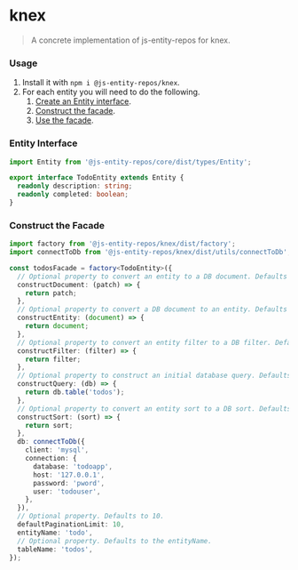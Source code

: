 # knex
> A concrete implementation of js-entity-repos for knex.

### Usage
1. Install it with `npm i @js-entity-repos/knex`.
1. For each entity you will need to do the following.
    1. [Create an Entity interface](#entity-interface).
    1. [Construct the facade](#construct-the-facade).
    1. [Use the facade](https://github.com/js-entity-repos/core/blob/master/docs/facade.md).

### Entity Interface

```ts
import Entity from '@js-entity-repos/core/dist/types/Entity';

export interface TodoEntity extends Entity {
  readonly description: string;
  readonly completed: boolean;
}
```

### Construct the Facade

```ts
import factory from '@js-entity-repos/knex/dist/factory';
import connectToDb from '@js-entity-repos/knex/dist/utils/connectToDb';

const todosFacade = factory<TodoEntity>({
  // Optional property to convert an entity to a DB document. Defaults to the function below.
  constructDocument: (patch) => {
    return patch;
  },
  // Optional property to convert a DB document to an entity. Defaults to the function below.
  constructEntity: (document) => {
    return document;
  },
  // Optional property to convert an entity filter to a DB filter. Defaults to the function below.
  constructFilter: (filter) => {
    return filter;
  },
  // Optional property to construct an initial database query. Defaults to the function below.
  constructQuery: (db) => {
    return db.table('todos');
  },
  // Optional property to convert an entity sort to a DB sort. Defaults to the function below.
  constructSort: (sort) => {
    return sort;
  },
  db: connectToDb({
    client: 'mysql',
    connection: {
      database: 'todoapp',
      host: '127.0.0.1',
      password: 'pword',
      user: 'todouser',
    },
  }),
  // Optional property. Defaults to 10.
  defaultPaginationLimit: 10,
  entityName: 'todo',
  // Optional property. Defaults to the entityName.
  tableName: 'todos',
});
```
